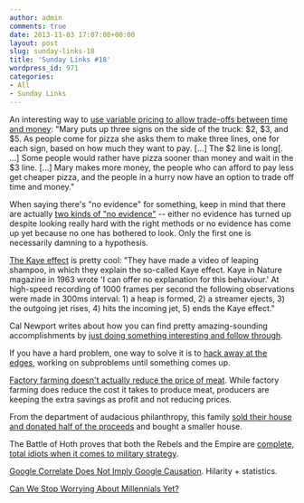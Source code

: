 ```yaml
---
author: admin
comments: true
date: 2013-11-03 17:07:08+00:00
layout: post
slug: sunday-links-18
title: 'Sunday Links #18'
wordpress_id: 971
categories:
- All
- Sunday Links
---
```






An interesting way to [use variable pricing to allow trade-offs between time and money](http://www.jefftk.com/p/variable-pricing):  "Mary puts up three signs on the side of the truck: $2, $3, and $5. As people come for pizza she asks them to make three lines, one for each sign, based on how much they want to pay. [...] The $2 line is long[. ...] Some people would rather have pizza sooner than money and wait in the $3 line. [...] Mary makes more money, the people who can afford to pay less get cheaper pizza, and the people in a hurry now have an option to trade off time and money."

When saying there's "no evidence" for something, keep in mind that there are actually [two kinds of "no evidence"](http://www.overcomingbias.com/2008/08/doctor-there-ar.html) -- either no evidence has turned up despite looking really hard with the right methods or no evidence has come up yet because no one has bothered to look.  Only the first one is necessarily damning to a hypothesis.

[The Kaye effect](http://www.youtube.com/watch?v=IrVlq2AgwyA) is pretty cool: "They have made a video of leaping shampoo, in which they explain the so-called Kaye effect.  Kaye in Nature magazine in 1963 wrote 'I can offer no explanation for this behaviour.'  At high-speed recording of 1000 frames per second the following observations were made in 300ms interval: 1) a heap is formed, 2) a streamer ejects, 3) the outgoing jet rises, 4) hits the incoming jet, 5) ends the Kaye effect."

Cal Newport writes about how you can find pretty amazing-sounding accomplishments by [just doing something interesting and follow through](http://calnewport.com/blog/2013/08/21/do-you-want-to-succeed-in-college-admissions-finish-something/).

If you have a hard problem, one way to solve it is to [hack away at the edges](http://lesswrong.com/r/discussion/lw/7t2/hard_problem_hack_away_at_the_edges/), working on subproblems until something comes up.

[Factory farming doesn't actually reduce the price of meat](http://countinganimals.com/factory-farming-and-the-price-of-meat/).  While factory farming does reduce the cost it takes to produce meat, producers are keeping the extra savings as profit and not reducing prices.

From the department of audacious philanthropy, this family [sold their house and donated half of the proceeds](http://www.nytimes.com/2010/01/24/opinion/24kristof.html?_r=2&) and bought a smaller house.

The Battle of Hoth proves that both the Rebels and the Empire are [complete, total idiots when it comes to military strategy](http://www.wired.com/dangerroom/2013/02/battle-of-hoth/).

[Google Correlate Does Not Imply Google Causation](http://slatestarcodex.com/2013/02/16/google-correlate-does-not-imply-google-causation/). Hilarity + statistics.

[Can We Stop Worrying About Millennials Yet?](http://www.cnn.com/2013/07/09/opinion/bors-millenial-comic-strip/index.html?hpt=op_t1)
